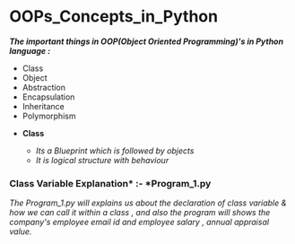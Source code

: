 # OOPs_Concepts_in_Python

***The important things in OOP(Object Oriented Programming)'s in Python language :***

   - Class
   - Object
   - Abstraction
   - Encapsulation
   - Inheritance 
   - Polymorphism
   
   * **Class**
   
        * *Its a Blueprint which is followed by objects*
        * *It is logical structure with behaviour*
   
         
         
   


   

   ### **Class Variable Explanation*** :- ***Program_1.py**
  
  *The Program_1.py will explains us about the declaration of class variable & how we can call it within a class ,
    and also the program will shows the company's employee email id and employee salary , annual appraisal value.*

  
